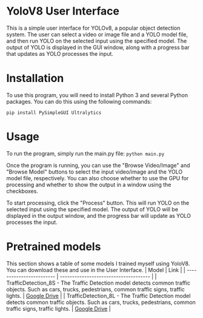 # YoloV8 User Interface
This is a simple user interface for YOLOv8, a popular object detection system. The user can select a video or image file and a YOLO model file, and then run YOLO on the selected input using the specified model. The output of YOLO is displayed in the GUI window, along with a progress bar that updates as YOLO processes the input.

# Installation
To use this program, you will need to install Python 3 and several Python packages. You can do this using the following commands:

```pip install PySimpleGUI Ultralytics```

# Usage
To run the program, simply run the main.py file:
```python main.py```

Once the program is running, you can use the "Browse Video/Image" and "Browse Model" buttons to select the input video/image and the YOLO model file, respectively. You can also choose whether to use the GPU for processing and whether to show the output in a window using the checkboxes.

To start processing, click the "Process" button. This will run YOLO on the selected input using the specified model. The output of YOLO will be displayed in the output window, and the progress bar will update as YOLO processes the input.

# Pretrained models
This section shows a table of some models I trained myself using YoloV8. You can download these and use in the User Interface.
| Model  | Link |
| ------------------------ | ------------------------------------- |
| TrafficDetection_8S - The Traffic Detection model detects common traffic objects. Such as cars, trucks, pedestrians, common traffic signs, traffic lights.   | [Google Drive](https://drive.google.com/file/d/1m80nfw0tL2YvvuuGHnY8sKSmQhPUNXbM/view?usp=sharing)  |
| TrafficDetection_8L - The Traffic Detection model detects common traffic objects. Such as cars, trucks, pedestrians, common traffic signs, traffic lights.   | [Google Drive](https://drive.google.com/file/d/1LXTksK0M2R_JQQ6bXpetJWJl9neO4JC5/view?usp=sharing)  |
